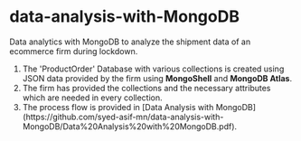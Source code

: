 # data-analysis-with-MongoDB

Data analytics with MongoDB to analyze the shipment data of an ecommerce firm during lockdown.

<ol>
<li>The 'ProductOrder' Database with various collections is created using JSON data provided by the firm using <b>MongoShell</b> and <b>MongoDB Atlas</b>.</li>

<li>The firm has provided the collections and the necessary attributes which are needed in every collection.</li>

<li>The process flow is provided in [Data Analysis with MongoDB](https://github.com/syed-asif-mn/data-analysis-with-MongoDB/Data%20Analysis%20with%20MongoDB.pdf).</li>
</ol>
